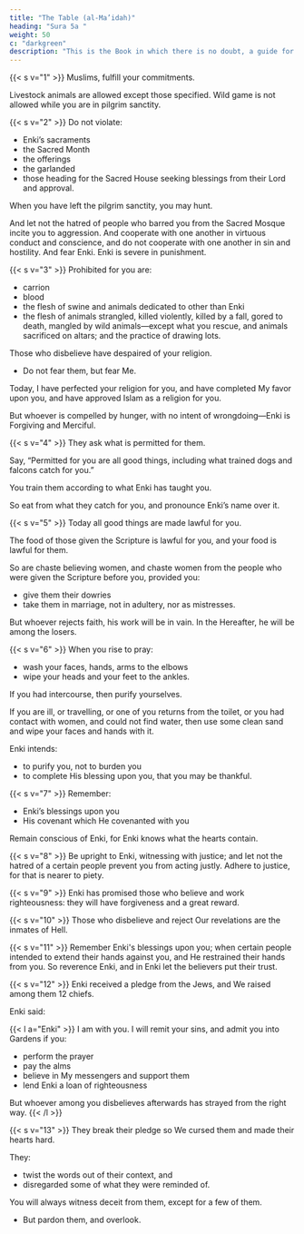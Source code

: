 ```yaml
---
title: "The Table (al-Ma’idah)"
heading: "Sura 5a "
weight: 50
c: "darkgreen"
description: "This is the Book in which there is no doubt, a guide for the righteous."
---
```



{{< s v="1" >}} Muslims, fulfill your commitments. 

Livestock animals are allowed except those specified. Wild game is not allowed  while you are in pilgrim sanctity.

{{< s v="2" >}} Do not violate:
- Enki’s sacraments
- the Sacred Month
- the offerings
- the garlanded
- those heading for the Sacred House seeking blessings from their Lord and approval. 

When you have left the pilgrim sanctity, you may hunt.

And let not the hatred of people who barred you from the Sacred Mosque incite you to aggression. And cooperate with one another in virtuous conduct and conscience, and do not cooperate with one another in sin and hostility. And fear Enki. Enki is severe in punishment.

{{< s v="3" >}} Prohibited for you are:
- carrion
- blood
- the flesh of swine and animals dedicated to other than Enki
- the flesh of animals strangled, killed violently, killed by a fall, gored to death, mangled by wild animals—except what you rescue, and animals sacrificed on
altars; and the practice of drawing lots.

<!-- For it is immoral.  -->

Those who disbelieve have despaired of your religion.
- Do not fear them, but fear Me. 

Today, I have perfected your religion for you, and have completed My favor upon you, and have approved Islam as a religion for you. 

But whoever is compelled by hunger, with no intent of wrongdoing—Enki is Forgiving and Merciful.


{{< s v="4" >}} They ask what is permitted for them. 

Say, “Permitted for you are all good things, including what trained dogs and falcons catch for you.” 

You train them according to what Enki has taught you. 

So eat from what they catch for you, and pronounce Enki’s name over it. <!-- And fear Enki. Enki is Swift in reckoning. -->

{{< s v="5" >}} Today all good things are made lawful for you.

The food of those given the Scripture is lawful for you, and your food is lawful for them.

So are chaste believing women, and chaste women from the people who were given the Scripture before you, provided you:
- give them their dowries
- take them in marriage, not in adultery, nor as mistresses. 

But whoever rejects faith, his work will be in vain. In the Hereafter, he will be among the losers.

{{< s v="6" >}} When you rise to pray:
- wash your faces, hands, arms to the elbows
- wipe your heads and your feet to the ankles. 

If you had intercourse, then purify yourselves. 

If you are ill, or travelling, or one of you returns from the toilet, or you had contact with women, and could not find water, then use some clean sand and wipe your faces and hands with it. 

Enki intends:
- to purify you, not to burden you
- to complete His blessing upon you, that you may be thankful.


{{< s v="7" >}} Remember:
- Enki’s blessings upon you
- His covenant which He covenanted with you<!-- ; when you said, “We hear and we obey.” -->

Remain conscious of Enki, for Enki knows what the hearts contain.

{{< s v="8" >}} Be upright to Enki, witnessing with justice; and let not the hatred of a certain people prevent you from acting justly. Adhere to justice, for that is nearer to piety.

<!-- Fear Enki. Enki is informed of what you do. -->

{{< s v="9" >}} Enki has promised those who believe and work righteousness: they will have forgiveness and a great reward.

{{< s v="10" >}} Those who disbelieve and reject Our revelations are the inmates of Hell.

{{< s v="11" >}}  Remember Enki's blessings upon you; when certain people intended to extend their hands against you, and
He restrained their hands from you. So reverence Enki, and in Enki let the believers put their trust.

{{< s v="12" >}} Enki received a pledge from the Jews, and We raised among them 12 chiefs. 

Enki said:

{{< l a="Enki" >}}
I am with you. I will remit your sins, and admit you into Gardens if you:
- perform the prayer
- pay the alms
- believe in My messengers and support them
- lend Enki a loan of righteousness

But whoever among you disbelieves afterwards has strayed from the right way.
{{< /l >}}


{{< s v="13" >}} They break their pledge so We cursed them and made their hearts hard.

They:
- twist the words out of their context, and
- disregarded some of what they were reminded of. 

You will always witness deceit from them, except for a few of them. 
- But pardon them, and overlook.